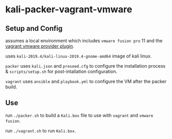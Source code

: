 # kali-packer-vagrant-vmware

## Setup and Config

assumes a local environment which includes `vmware fusion pro` 11 and the [vagrant vmware provider plugin](https://www.vagrantup.com/vmware#buy-now).

uses `kali-2019.4/kali-linux-2019.4-gnome-amd64` image of kali linux.

`packer` uses `kali.json` and `preseed.cfg` to configure the installation process & `scripts/setup.sh` for post-intallation configuration.

`vagrant` uses `ansible` and `playbook.yml` to configure the VM after the packer build.

## Use

run `./packer.sh` to build a `Kali.box` file to use with `vagrant` and `vmware fusion`. 

run `./vagrant.sh` to run `Kali.box`. 
